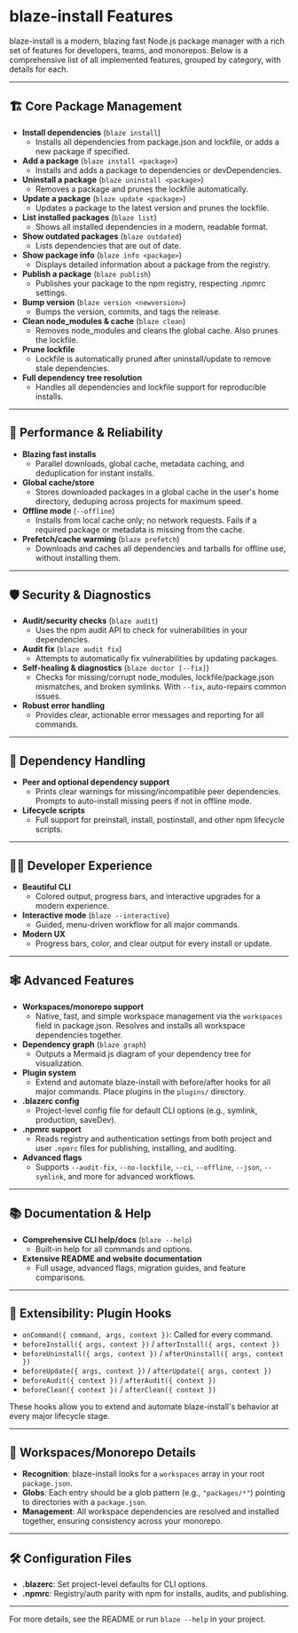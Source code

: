 # blaze-install Features

blaze-install is a modern, blazing fast Node.js package manager with a rich set of features for developers, teams, and monorepos. Below is a comprehensive list of all implemented features, grouped by category, with details for each.

---

## 🏗️ Core Package Management

- **Install dependencies** (`blaze install`)
  - Installs all dependencies from package.json and lockfile, or adds a new package if specified.
- **Add a package** (`blaze install <package>`)
  - Installs and adds a package to dependencies or devDependencies.
- **Uninstall a package** (`blaze uninstall <package>`)
  - Removes a package and prunes the lockfile automatically.
- **Update a package** (`blaze update <package>`)
  - Updates a package to the latest version and prunes the lockfile.
- **List installed packages** (`blaze list`)
  - Shows all installed dependencies in a modern, readable format.
- **Show outdated packages** (`blaze outdated`)
  - Lists dependencies that are out of date.
- **Show package info** (`blaze info <package>`)
  - Displays detailed information about a package from the registry.
- **Publish a package** (`blaze publish`)
  - Publishes your package to the npm registry, respecting .npmrc settings.
- **Bump version** (`blaze version <newversion>`)
  - Bumps the version, commits, and tags the release.
- **Clean node_modules & cache** (`blaze clean`)
  - Removes node_modules and cleans the global cache. Also prunes the lockfile.
- **Prune lockfile**
  - Lockfile is automatically pruned after uninstall/update to remove stale dependencies.
- **Full dependency tree resolution**
  - Handles all dependencies and lockfile support for reproducible installs.

---

## 🚀 Performance & Reliability

- **Blazing fast installs**
  - Parallel downloads, global cache, metadata caching, and deduplication for instant installs.
- **Global cache/store**
  - Stores downloaded packages in a global cache in the user's home directory, deduping across projects for maximum speed.
- **Offline mode** (`--offline`)
  - Installs from local cache only; no network requests. Fails if a required package or metadata is missing from the cache.
- **Prefetch/cache warming** (`blaze prefetch`)
  - Downloads and caches all dependencies and tarballs for offline use, without installing them.

---

## 🛡️ Security & Diagnostics

- **Audit/security checks** (`blaze audit`)
  - Uses the npm audit API to check for vulnerabilities in your dependencies.
- **Audit fix** (`blaze audit fix`)
  - Attempts to automatically fix vulnerabilities by updating packages.
- **Self-healing & diagnostics** (`blaze doctor [--fix]`)
  - Checks for missing/corrupt node_modules, lockfile/package.json mismatches, and broken symlinks. With `--fix`, auto-repairs common issues.
- **Robust error handling**
  - Provides clear, actionable error messages and reporting for all commands.

---

## 🧩 Dependency Handling

- **Peer and optional dependency support**
  - Prints clear warnings for missing/incompatible peer dependencies. Prompts to auto-install missing peers if not in offline mode.
- **Lifecycle scripts**
  - Full support for preinstall, install, postinstall, and other npm lifecycle scripts.

---

## 🧑‍💻 Developer Experience

- **Beautiful CLI**
  - Colored output, progress bars, and interactive upgrades for a modern experience.
- **Interactive mode** (`blaze --interactive`)
  - Guided, menu-driven workflow for all major commands.
- **Modern UX**
  - Progress bars, color, and clear output for every install or update.

---

## 🕸️ Advanced Features

- **Workspaces/monorepo support**
  - Native, fast, and simple workspace management via the `workspaces` field in package.json. Resolves and installs all workspace dependencies together.
- **Dependency graph** (`blaze graph`)
  - Outputs a Mermaid.js diagram of your dependency tree for visualization.
- **Plugin system**
  - Extend and automate blaze-install with before/after hooks for all major commands. Place plugins in the `plugins/` directory.
- **.blazerc config**
  - Project-level config file for default CLI options (e.g., symlink, production, saveDev).
- **.npmrc support**
  - Reads registry and authentication settings from both project and user `.npmrc` files for publishing, installing, and auditing.
- **Advanced flags**
  - Supports `--audit-fix`, `--no-lockfile`, `--ci`, `--offline`, `--json`, `--symlink`, and more for advanced workflows.

---

## 📚 Documentation & Help

- **Comprehensive CLI help/docs** (`blaze --help`)
  - Built-in help for all commands and options.
- **Extensive README and website documentation**
  - Full usage, advanced flags, migration guides, and feature comparisons.

---

## 🧩 Extensibility: Plugin Hooks

- `onCommand({ command, args, context })`: Called for every command.
- `beforeInstall({ args, context })` / `afterInstall({ args, context })`
- `beforeUninstall({ args, context })` / `afterUninstall({ args, context })`
- `beforeUpdate({ args, context })` / `afterUpdate({ args, context })`
- `beforeAudit({ context })` / `afterAudit({ context })`
- `beforeClean({ context })` / `afterClean({ context })`

These hooks allow you to extend and automate blaze-install's behavior at every major lifecycle stage.

---

## 🏢 Workspaces/Monorepo Details

- **Recognition**: blaze-install looks for a `workspaces` array in your root `package.json`.
- **Globs**: Each entry should be a glob pattern (e.g., `"packages/*"`) pointing to directories with a `package.json`.
- **Management**: All workspace dependencies are resolved and installed together, ensuring consistency across your monorepo.

---

## 🛠️ Configuration Files

- **.blazerc**: Set project-level defaults for CLI options.
- **.npmrc**: Registry/auth parity with npm for installs, audits, and publishing.

---

For more details, see the README or run `blaze --help` in your project. 